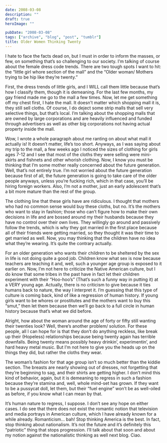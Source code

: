 ```yaml
---
date: 2008-03-08
description: ""
draft: true
heroImage: ""

pubDate: "2008-03-08"
tags: ["archive", "blog", "post", "tumblr"]
title: Older Women Thinking Twenty
---
```




I hate to face the facts dead on, but I must in order to inform the masses, or few, on something that’s so challenging to our society. I’m talking of course about the female dress code trends. There are two tough spots I want to hit: the “little girl whore section of the mall” and the “Older woman/ Mothers trying to be hip like they’re twenty.”

First, the dress trends of little girls, and I WILL call them little because that’s how I classify them, though it is demeaning. For the last few months, my gay friend made me go to the mall a few times. Now, let me get something off my chest first, I hate the mall. It doesn’t matter which shopping mall it is, they still sell cloths. Of course, I do deject some strip malls that sell very selective things, but that’s local. I’m talking about the shopping malls that are owned by large corporations and are heavily influenced and funded through advertisers as well as other big corporations not having actual property inside the mall.

Wow, I wrote a whole paragraph about me ranting on about what mall it actually is! It doesn’t matter, life’s too short. Anyways, as I was saying about my trip to the mall, a few weeks ago I noticed the sizes of clothing for girls ages 7-12 and I see that most of the cloths they were selling were mini-skirts and fishnets and other whorish clothing. Now, I know you must be thinking that I’m some mother really concerned about the future generation. Well, that’s not entirely true. I’m not worried about the future generation because first of all, the future generation is going to take care of the older people anyways, unless you’re fucking rich, which in that case, you’ll be hiring foreign workers. Also, I’m not a mother, just an early adolescent that’s a bit more mature than the rest of the group.

The clothing line that these girls have are ridiculous. I thought that mothers who had no common sense would buy these cloths, but no. It’s the mothers who want to stay in fashion; those who can’t figure how to make their own decisions in life and are bossed around my their husbands because they have no control over their own lives. They willingly go around and passively follow the trends, which is why they got married in the first place because all of their friends were getting married, so they thought it was their time to get married as well. Now, you may thinking that the children have no idea what they’re wearing. It’s quite the contrary actually.

For an older generation who wants their children to be sheltered by the sex in life is not doing quite a good job. Children know what sex is now because teachers are teaching it and, well, such a younger age group is exposed to it earlier on. Now, I’m not here to criticize the Native American culture, but I do know that some tribes in the past have in fact let their children experiment with their “Hoo-hoo’s” (That’s such a funny way in putting it) at a VERY young age. Actually, there is no criticism to give because it ties humans back to nature, the way I interpret it. I’m guessing that this type of culture is coming back, kind of like a regression of human history. If young girls want to be whores or prostitutes and the mothers want to buy this “smut,” then let them because then we’ll go back to a full circle in human history because that’s what we did before.

Alright, how about the woman around the age of forty or fifty still wanting their twenties look? Well, there’s another problem/ solution. For these people, all I can hope for is that they don’t do anything reckless, like break up their (Hopeless) relationships because being twenty again has terrible downfalls. Being twenty means possibly heavy drinkin’, experimentin’, and hard heavy metal music. But I’m not here to give you the heads up on the things they did, but rather the cloths they wear.

The woman’s fashion for that age group isn’t so much better than the kiddie section. The breasts are nearly showing out of dresses, not forgetting that they’re beginning to sag, and their shirts are getting higher. I don’t mind this kind of behavior, again, but it is demeaning to regress in such a fashion because they’re stamina and, well, whole mind-set has grown. If they want to be a pussycat doll, let them, but their “fuel engine” won’t be as well-oiled as before, if you know what I can mean by that.

It’s human nature to regress, I suppose. I don’t see any hope on either cases. I do see that there does not exist the romantic notion that television and media portrays in American culture, which I have already known for a while already. Romanticism… bah! Stop thinking America is the best. In fact, stop thinking about nationalism. It’s not the future and it’s definitely this “patriotic” thing that stops progression. I’ll talk about that soon and about my notion against the nationalistic thinking as well next blog. Ciao.
